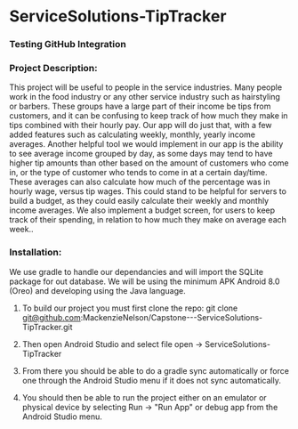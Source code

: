 # ServiceSolutions-TipTracker
### Testing GitHub Integration
### Project Description:
This project will be useful to people in the service industries. Many people work in the food industry or any other service industry such as hairstyling or barbers. These groups have a large part of their income be tips from customers, and it can be confusing to keep track of how much they make in tips combined with their hourly pay. Our app will do just that, with a few added features such as calculating weekly, monthly, yearly income averages. Another helpful tool we would implement in our app is the ability to see average income grouped by day, as some days may tend to have higher tip amounts than other based on the amount of customers who come in, or the type of customer who tends to come in at a certain day/time. These averages can also calculate how much of the percentage was in hourly wage, versus tip wages. This could stand to be helpful for servers to build a budget, as they could easily calculate their weekly and monthly income averages. We also implement a budget screen, for users to keep track of their spending, in relation to how much they make on average each week..


### Installation:
We use gradle to handle our dependancies and will import the SQLite package for out database. We will be using the minimum APK Android 8.0 (Oreo) and developing using the Java language. 

1. To build our project you must first clone the repo: git clone git@github.com:MackenzieNelson/Capstone---ServiceSolutions-TipTracker.git

2. Then open Android Studio and select file open -> ServiceSolutions-TipTracker

3. From there you should be able to do a gradle sync automatically or force one through the Android Studio menu if it does not sync automatically.

4. You should then be able to run the project either on an emulator or physical device by selecting Run -> "Run App" or debug app from the Android Studio menu.
